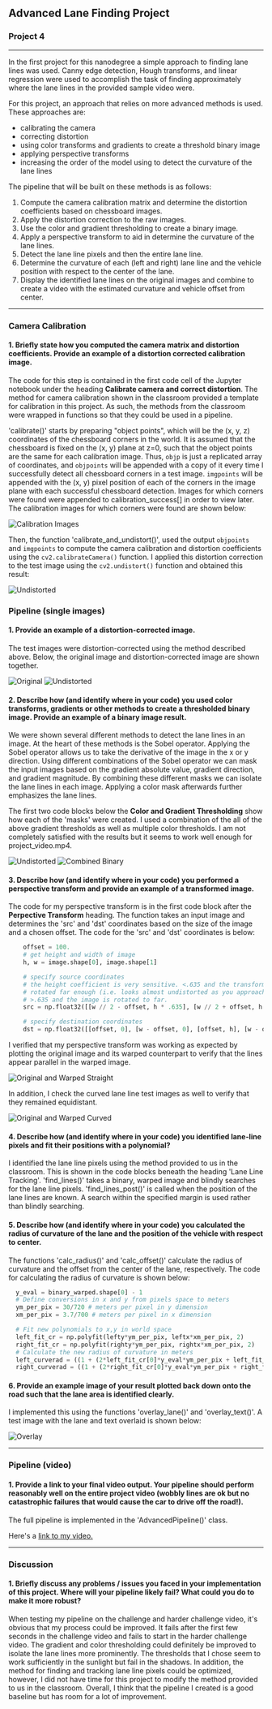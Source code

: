 ## Advanced Lane Finding Project
### Project 4

---

In the first project for this nanodegree a simple approach to finding lane lines was used. Canny edge detection, Hough transforms, and linear regression were used to accomplish the task of finding approximately where the lane lines in the provided sample video were.

For this project, an approach that relies on more advanced methods is used. These approaches are:
- calibrating the camera
- correcting distortion
- using color transforms and gradients to create a threshold binary image
- applying perspective transforms
- increasing the order of the model using to detect the curvature of the lane lines

The pipeline that will be built on these methods is as follows:
1. Compute the camera calibration matrix and determine the distortion coefficients based on chessboard images.
2. Apply the distortion correction to the raw images.
3. Use the color and gradient thresholding to create a binary image.
4. Apply a perspective transform to aid in determine the curvature of the lane lines.
5. Detect the lane line pixels and then the entire lane line.
6. Determine the curvature of each (left and right) lane line and the vehicle position with respect to the center of the lane.
7. Display the identified lane lines on the original images and combine to create a video with the estimated curvature and vehicle offset from center.

[//]: # (Image References)

[image1]: ./output_images/output_9_1.png "Calibration"
[image2]: ./output_images/output_11_0.png "Undistorted"
[image3]: ./test_images/straight_lines2.jpg "Original"
[image4]: ./output_images/output_11_1.png "Undistorted"
[image5]: ./output_images/output_11_1.png "Undistorted"
[image6]: ./output_images/output_21_1.png "Combined Binary"
[image7]: ./output_images/output_26_1.png "Original and Warped Straight"
[image8]: ./output_images/output_28_1.png "Original and Warped Curved"
[image9]: ./output_images/output_45_1.png "Overlay"
[video1]: ./project_video.mp4 "Video"

---

### Camera Calibration

#### 1. Briefly state how you computed the camera matrix and distortion coefficients. Provide an example of a distortion corrected calibration image.

The code for this step is contained in the first code cell of the Jupyter notebook under the heading **Calibrate camera and correct distortion**. The method for camera calibration shown in the classroom provided a template for calibration in this project. As such, the methods from the classroom were wrapped in functions so that they could be used in a pipeline.

'calibrate()' starts by preparing "object points", which will be the (x, y, z) coordinates of the chessboard corners in the world. It is assumed that the chessboard is fixed on the (x, y) plane at z=0, such that the object points are the same for each calibration image. Thus, `objp` is just a replicated array of coordinates, and `objpoints` will be appended with a copy of it every time I successfully detect all chessboard corners in a test image. `imgpoints` will be appended with the (x, y) pixel position of each of the corners in the image plane with each successful chessboard detection. Images for which corners were found were appended to calibration_success[] in order to view later. The calibration images for which corners were found are shown below:

![Calibration Images][image1]

Then, the function 'calibrate_and_undistort()', used the output `objpoints` and `imgpoints` to compute the camera calibration and distortion coefficients using the `cv2.calibrateCamera()` function. I applied this distortion correction to the test image using the `cv2.undistort()` function and obtained this result:

![Undistorted][image2]

### Pipeline (single images)

#### 1. Provide an example of a distortion-corrected image.

The test images were distortion-corrected using the method described above. Below, the original image and distortion-corrected image are shown together.

![Original][image3]
![Undistorted][image4]

#### 2. Describe how (and identify where in your code) you used color transforms, gradients or other methods to create a thresholded binary image.  Provide an example of a binary image result.

We were shown several different methods to detect the lane lines in an image. At the heart of these methods is the Sobel operator. Applying the Sobel operator allows us to take the derivative of the image in the x or y direction. Using different combinations of the Sobel operator we can mask the input images based on the gradient absolute value, gradient direction, and gradient magnitude. By combining these different masks we can isolate the lane lines in each image. Applying a color mask afterwards further emphasizes the lane lines.

The first two code blocks below the **Color and Gradient Thresholding** show how each of the 'masks' were created. I used a combination of the all of the above gradient thresholds as well as multiple color thresholds. I am not completely satisfied with the results but it seems to work well enough for project_video.mp4.

![Undistorted][image5]
![Combined Binary][image6]

#### 3. Describe how (and identify where in your code) you performed a perspective transform and provide an example of a transformed image.

The code for my perspective transform is in the first code block after the **Perpective Transform** heading. The function takes an input image and determines the 'src' and 'dst' coordinates based on the size of the image and a chosen offset. The code for the 'src' and 'dst' coordinates is below:

```python
    offset = 100.
    # get height and width of image
    h, w = image.shape[0], image.shape[1]

    # specify source coordinates
    # the height coefficient is very sensitive. <.635 and the transform is not
    # rotated far enough (i.e. looks almost undistorted as you approach 0).
    # >.635 and the image is rotated to far.
    src = np.float32([[w // 2 - offset, h * .635], [w // 2 + offset, h * .635], [-offset, h], [w + offset, h]])

    # specify destination coordinates
    dst = np.float32([[offset, 0], [w - offset, 0], [offset, h], [w - offset, h]])
```

I verified that my perspective transform was working as expected by plotting the original image and its warped counterpart to verify that the lines appear parallel in the warped image.

![Original and Warped Straight][image7]

In addition, I check the curved lane line test images as well to verify that they remained equidistant.

![Original and Warped Curved][image8]

#### 4. Describe how (and identify where in your code) you identified lane-line pixels and fit their positions with a polynomial?

I identified the lane line pixels using the method provided to us in the classroom. This is shown in the code blocks beneath the heading 'Lane Line Tracking'. 'find_lines()' takes a binary, warped image and blindly searches for the lane line pixels. 'find_lines_post()' is called when the position of the lane lines are known. A search within the specified margin is used rather than blindly searching.

#### 5. Describe how (and identify where in your code) you calculated the radius of curvature of the lane and the position of the vehicle with respect to center.

The functions 'calc_radius()' and 'calc_offset()' calculate the radius of curvature and the offset from the center of the lane, respectively. The code for calculating the radius of curvature is shown below:

```python
  y_eval = binary_warped.shape[0] - 1
  # Define conversions in x and y from pixels space to meters
  ym_per_pix = 30/720 # meters per pixel in y dimension
  xm_per_pix = 3.7/700 # meters per pixel in x dimension

  # Fit new polynomials to x,y in world space
  left_fit_cr = np.polyfit(lefty*ym_per_pix, leftx*xm_per_pix, 2)
  right_fit_cr = np.polyfit(righty*ym_per_pix, rightx*xm_per_pix, 2)
  # Calculate the new radius of curvature in meters
  left_curverad = ((1 + (2*left_fit_cr[0]*y_eval*ym_per_pix + left_fit_cr[1])**2)**1.5) / np.absolute(2*left_fit_cr[0])
  right_curverad = ((1 + (2*right_fit_cr[0]*y_eval*ym_per_pix + right_fit_cr[1])**2)**1.5) / np.absolute(2*right_fit_cr[0])
```

#### 6. Provide an example image of your result plotted back down onto the road such that the lane area is identified clearly.

I implemented this using the functions 'overlay_lane()' and 'overlay_text()'. A test image with the lane and text overlaid is shown below:

![Overlay][image9]

---

### Pipeline (video)

#### 1. Provide a link to your final video output.  Your pipeline should perform reasonably well on the entire project video (wobbly lines are ok but no catastrophic failures that would cause the car to drive off the road!).

The full pipeline is implemented in the 'AdvancedPipeline()' class.

Here's a [link to my video. ](./P4_Output.mp4)

---

### Discussion

#### 1. Briefly discuss any problems / issues you faced in your implementation of this project.  Where will your pipeline likely fail?  What could you do to make it more robust?

When testing my pipeline on the challenge and harder challenge video, it's obvious that my process could be improved. It fails after the first few seconds in the challenge video and fails to start in the harder challenge video. The gradient and color thresholding could definitely be improved to isolate the lane lines more prominently. The thresholds that I chose seem to work sufficiently in the sunlight but fail in the shadows. In addition, the method for finding and tracking lane line pixels could be optimized, however, I did not have time for this project to modify the method provided to us in the classroom. Overall, I think that the pipeline I created is a good baseline but has room for a lot of improvement.
